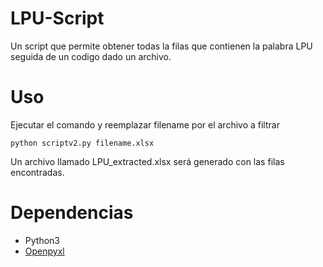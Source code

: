 ﻿# LPU-Script
Un script que permite obtener todas la filas que contienen la palabra LPU seguida de un codigo dado un archivo.
# Uso
Ejecutar el comando y reemplazar filename por el archivo a filtrar
```
python scriptv2.py filename.xlsx
```
Un archivo llamado LPU_extracted.xlsx será generado con las filas encontradas.

# Dependencias

- Python3
- [Openpyxl](https://openpyxl.readthedocs.io/en/stable/)
